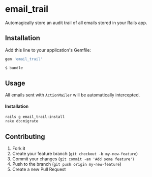 # email_trail

Automagically store an audit trail of all emails stored in your Rails app.

## Installation

Add this line to your application's Gemfile:

```ruby
gem 'email_trail'
```

```sh
$ bundle
```

## Usage

All emails sent with `ActionMailer` will be automatically intercepted.

#### Installation

```sh
rails g email_trail:install
rake db:migrate
```

## Contributing

1. Fork it
2. Create your feature branch (`git checkout -b my-new-feature`)
3. Commit your changes (`git commit -am 'Add some feature'`)
4. Push to the branch (`git push origin my-new-feature`)
5. Create a new Pull Request
